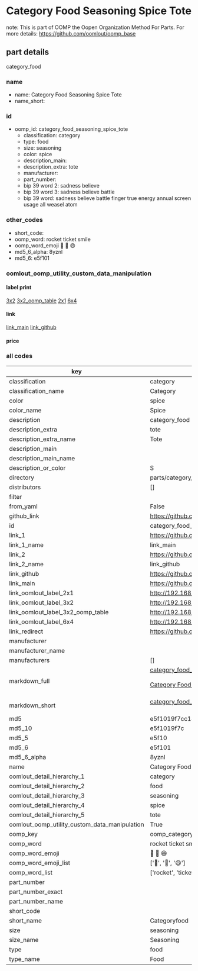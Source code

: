 # Category Food Seasoning Spice Tote  

note: This is part of OOMP the Oopen Organization Method For Parts. For more details: https://github.com/oomlout/oomp_base

##  part details
  



category_food



### name
* name: Category Food Seasoning Spice Tote
* name_short: 
### id
* oomp_id: category_food_seasoning_spice_tote
  * classification: category
  * type: food
  * size: seasoning
  * color: spice
  * description_main: 
  * description_extra: tote
  * manufacturer: 
  * part_number: 
  * bip 39 word 2: sadness believe
  * bip 39 word 3: sadness believe battle
  * bip 39 word: sadness believe battle finger true energy annual screen usage all weasel atom

### other_codes
* short_code: 
* oomp_word: rocket ticket smile
* oomp_word_emoji :rocket: :ticket: :smile:
* md5_6_alpha: 8yznl
* md5_6: e5f101






### oomlout_oomp_utility_custom_data_manipulation
#### label print
[3x2](http://192.168.1.245:1112/?label=oomp%208yznl)
[3x2_oomp_table](http://192.168.1.108:1112/?label=oomp%208yznl)
[2x1](http://192.168.1.242:1112/?label=oomp%208yznl)
[6x4](http://192.168.1.55:1112/?label=oomp%208yznl)    

#### link

[link_main](https://github.com/oomlout/oomlout_oomp_version_1_messy/tree/main/parts/category_food_seasoning_spice_tote) [link_github](https://github.com/oomlout/oomlout_oomp_version_1_messy/tree/main/parts/category_food_seasoning_spice_tote)                             

#### price







### all codes 
| key | value |  
| --- | --- |  
| classification | category |  
| classification_name | Category |  
| color | spice |  
| color_name | Spice |  
| description | category_food |  
| description_extra | tote |  
| description_extra_name | Tote |  
| description_main |  |  
| description_main_name |  |  
| description_or_color | S  |  
| directory | parts/category_food_seasoning_spice_tote |  
| distributors | [] |  
| filter |  |  
| from_yaml | False |  
| github_link | https://github.com/oomlout/oomlout_oomp_part_src/tree/main/parts/category_food_seasoning_spice_tote |  
| id | category_food_seasoning_spice_tote |  
| link_1 | https://github.com/oomlout/oomlout_oomp_version_1_messy/tree/main/parts/category_food_seasoning_spice_tote |  
| link_1_name | link_main |  
| link_2 | https://github.com/oomlout/oomlout_oomp_version_1_messy/tree/main/parts/category_food_seasoning_spice_tote |  
| link_2_name | link_github |  
| link_github | https://github.com/oomlout/oomlout_oomp_version_1_messy/tree/main/parts/category_food_seasoning_spice_tote |  
| link_main | https://github.com/oomlout/oomlout_oomp_version_1_messy/tree/main/parts/category_food_seasoning_spice_tote |  
| link_oomlout_label_2x1 | http://192.168.1.242:1112/?label=oomp%208yznl |  
| link_oomlout_label_3x2 | http://192.168.1.245:1112/?label=oomp%208yznl |  
| link_oomlout_label_3x2_oomp_table | http://192.168.1.108:1112/?label=oomp%208yznl |  
| link_oomlout_label_6x4 | http://192.168.1.55:1112/?label=oomp%208yznl |  
| link_redirect | https://github.com/oomlout/oomlout_oomp_version_1_messy/tree/main/parts/category_food_seasoning_spice_tote |  
| manufacturer |  |  
| manufacturer_name |  |  
| manufacturers | [] |  
| markdown_full | [category_food_seasoning_spice_tote](none)<br>[](none)<br>[Category Food Seasoning Spice Tote](none)<br><br> |  
| markdown_short | [category_food_seasoning_spice_tote](none)<br><br> |  
| md5 | e5f1019f7cc1812d2874a56e26852def |  
| md5_10 | e5f1019f7c |  
| md5_5 | e5f10 |  
| md5_6 | e5f101 |  
| md5_6_alpha | 8yznl |  
| name | Category Food Seasoning Spice Tote |  
| oomlout_detail_hierarchy_1 | category |  
| oomlout_detail_hierarchy_2 | food |  
| oomlout_detail_hierarchy_3 | seasoning |  
| oomlout_detail_hierarchy_4 | spice |  
| oomlout_detail_hierarchy_5 | tote |  
| oomlout_oomp_utility_custom_data_manipulation | True |  
| oomp_key | oomp_category_food_seasoning_spice_tote |  
| oomp_word | rocket ticket smile |  
| oomp_word_emoji | :rocket: :ticket: :smile: |  
| oomp_word_emoji_list | [':rocket:', ':ticket:', ':smile:'] |  
| oomp_word_list | ['rocket', 'ticket', 'smile'] |  
| part_number |  |  
| part_number_exact |  |  
| part_number_name |  |  
| short_code |  |  
| short_name | Categoryfood |  
| size | seasoning |  
| size_name | Seasoning |  
| type | food |  
| type_name | Food |  

